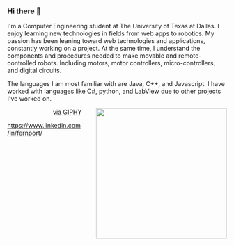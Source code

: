 ### Hi there 👋

I'm a Computer Engineering student at The University of Texas at Dallas. I enjoy learning new technologies in fields from web apps to robotics. My passion has been leaning toward web technologies and applications, constantly working on a project. At the same time, I understand the components and procedures needed to make movable and remote-controlled robots. Including motors, motor controllers, micro-controllers, and digital circuits.

The languages I am most familiar with are Java, C++, and Javascript. I have worked with languages like C#, python, and LabView due to other projects I've worked on.

<img src="https://media1.giphy.com/media/2xu5zpSV3oqKcCSZ49/giphy.gif?cid=790b7611610ebe80d1fa1d1f5d5a4e9abc2c8522d631b570&rid=giphy.gif&ct=g" height="300px" align="right" style="padding-left:30px"></img>
<p align="right"><a href="https://giphy.com/gifs/art-pixel-8bit-2xu5zpSV3oqKcCSZ49">via GIPHY</a></p>

https://www.linkedin.com/in/fernport/


<!-- You can find more links here
https://linktr.ee/Fernando4242 -->
